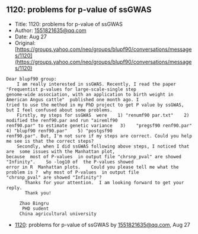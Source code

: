 ## 1120: problems for p-value of ssGWAS

- Title: 1120: problems for p-value of ssGWAS
- Author: 1551821635@qq.com
- Date: Aug 27
- Original: [https://groups.yahoo.com/neo/groups/blupf90/conversations/messages/1120](https://groups.yahoo.com/neo/groups/blupf90/conversations/messages/1120)

```
Dear blupf90 group:
	I am really interested in ssGWAS. Recently, I read the paper "Frequentist p-values for large-scale-single step
genome-wide association, with an application to birth weight in American Angus cattle"	published one month ago. I
tried to use the method in my PhD project to get P value by ssGWAS, but I feel confused about some problems.
	Firstly, my steps for ssGWAS  were    1) "renumf90 par.txt"    2) modified the renf90.par and run "airemlf90
renf90.par" to estimate genetic variance   3)	 "pregsf90 renf90.par"	   4) "blupf90 renf90.par"    5) "postgsf90
renf90.par". But, I'm not sure if my steps are correct. Could you help me see is that the correct steps?
	Secondly, when I did ssGWAS following above steps, I noticed that are  some issues with the Manhattan plot,
because  most of P-values  in output file "chrsnp_pval" are showed "Infinity".	  So -log10 of	the P-values showed
error in R  Manhattan plots.	Could you please tell me what the problem is ?	why most of P-values  in output file
"chrsnp_pval" are showed "Infinity"?
       Thanks for your attention.  I am looking forward to get your reply.
       Thank you!
     
     Zhao Bingru
      PHD sudent
     China agricultural university
```

- [1120](1120.md): problems for p-value of ssGWAS by 1551821635@qq.com, Aug 27
